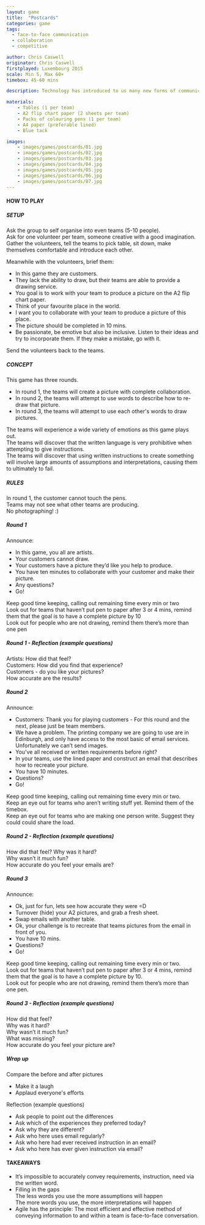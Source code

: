 ```yaml
---
layout: game
title:  "Postcards"
categories: game
tags:
  - face-to-face communication
  - collaboration
  - competitive

author: Chris Caswell
originator: Chris Caswell
firstplayed: Luxembourg 2015
scale: Min 5, Max 60+
timebox: 45-60 mins

description: Technology has introduced to us many new forms of communication. Ultimately though none of them can replace the value of a simple face to face conversation, but still we seem to prefer them. It’s easier to write an email or send a text. I feel more conformable writing down my requirement and sending it over. This game is designed to demonstrate the value lost by avoiding face to face conversation.

materials:
    - Tables (1 per team)
    - A2 flip chart paper (2 sheets per team)
    - Packs of colouring pens (1 per team)
    - A4 paper (preferable lined)
    - Blue tack

images:
    - images/games/postcards/01.jpg
    - images/games/postcards/02.jpg
    - images/games/postcards/03.jpg
    - images/games/postcards/04.jpg
    - images/games/postcards/05.jpg
    - images/games/postcards/06.jpg
    - images/games/postcards/07.jpg
---
```



#### HOW TO PLAY
##### SETUP
Ask the group to self organise into even teams (5-10 people).  
Ask for one volunteer per team, someone creative with a good imagination.  
Gather the volunteers, tell the teams to pick table, sit down, make themselves comfortable and  introduce each other.  

Meanwhile with the volunteers, brief them:
- In this game they are customers.
- They lack the ability to draw, but their teams are able to provide a drawing service. 
- You goal is to work with your team to produce a picture on the A2 flip chart paper.
- Think of your favourite place in the world.
- I want you to collaborate with your team to produce a picture of this place.
- The picture should be completed in 10 mins.
- Be passionate, be emotive but also be inclusive. Listen to their ideas and try to incorporate them. If they make a mistake, go with it.

Send the volunteers back to the teams.

##### CONCEPT
This game has three rounds.  
- In round 1, the teams will create a picture with complete collaboration.  
- In round 2, the teams will attempt to use words to describe how to re-draw that picture.  
- In round 3, the teams will attempt to use each other's words to draw pictures.  

The teams will experience a wide variety of emotions as this game plays out.  
The teams will discover that the written language is very prohibitive when attempting to give instructions.   
The teams will discover that using written instructions to create something will involve large amounts of assumptions and interpretations, causing them to ultimately to fail.  

##### RULES
In round 1, the customer cannot touch the pens.  
Teams may not see what other teams are producing.  
No photographing! :)  


##### Round 1
Announce:  
- In this game, you all are artists.
- Your customers cannot draw.
- Your customers have a picture they’d like you help to produce. 
- You have ten minutes to collaborate with your customer and make their picture.
- Any questions?
- Go!  

Keep good time keeping, calling out remaining time every min or two  
Look out for teams that haven’t put pen to paper after 3 or 4 mins, remind them that the goal is to have a complete picture by 10  
Look out for people who are not drawing, remind them there’s more than one pen  


##### Round 1 - Reflection (example questions)
Artists: How did that feel?  
Customers: How did you find that experience?  
Customers - do you like your pictures?  
How accurate are the results?  


##### Round 2
Announce:
- Customers: Thank you for playing customers - For this round and the next, please just be team members.  
- We have a problem. The printing company we are going to use are in Edinburgh, and only have access to the most basic of email services. Unfortunately we can’t send images.  
- You’ve all received or written requirements before right?  
- In your teams, use the lined paper and construct an email that describes how to recreate your picture.  
- You have 10 minutes.  
- Questions?  
- Go!  

Keep good time keeping, calling out remaining time every min or two.  
Keep an eye out for teams who aren’t writing stuff yet. Remind them of the timebox.  
Keep an eye out for teams who are making one person write. Suggest they could could share the load.  


##### Round 2 - Reflection (example questions)
How did that feel? 
Why was it hard?  
Why wasn’t it much fun?  
How accurate do you feel your emails are?  


##### Round 3 
Announce:  
- Ok, just for fun, lets see how accurate they were =D  
- Turnover (hide) your A2 pictures, and grab a fresh sheet.  
- Swap emails with another table.
- Ok, your challenge is to recreate that teams pictures from the email in front of you.  
- You have 10 mins.
- Questions?  
- Go!  

Keep good time keeping, calling out remaining time every min or two.  
Look out for teams that haven’t put pen to paper after 3 or 4 mins, remind them that the goal is to have a complete picture by 10.  
Look out for people who are not drawing, remind them there’s more than one pen.  


##### Round 3 - Reflection (example questions)
How did that feel?  
Why was it hard?  
Why wasn’t it much fun?  
What was missing?  
How accurate do you feel your picture are?  


##### Wrap up
Compare the before and after pictures  
- Make it a laugh  
- Applaud everyone's efforts  

Reflection (example questions)  
- Ask people to point out the differences   
- Ask which of the experiences they preferred today?  
- Ask why they are different?  
- Ask who here uses email regularly?  
- Ask who here had ever received instruction in an email?  
- Ask who here has ever given instruction via email?  


#### TAKEAWAYS
- It’s impossible to accurately convey requirements, instruction, need via the written word.  
- Filling in the gaps  
    The less words you use the more assumptions will happen  
    The more words you use, the more interpretations will happen  
- Agile has the principle: The most efficient and effective method of conveying information to and within a team is face-to-face conversation.  
